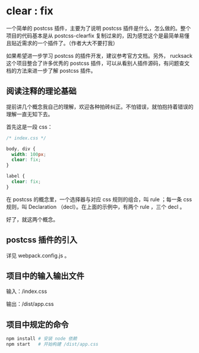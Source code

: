 # clear : fix

一个简单的 postcss 插件，主要为了说明 postcss 插件是什么，怎么做的。整个项目的代码基本是从 postcss-clearfix 复制过来的，因为感觉这个是最简单易懂且贴近需求的一个插件了。（作者大大不要打我）

如果希望进一步学习 postcss 的插件开发，建议参考官方文档。另外， rucksack 这个项目整合了许多优秀的 postcss 插件，可以从看别人插件源码，有问题查文档的方法来进一步了解 postcss 插件。

## 阅读注释的理论基础

提前讲几个概念我自己的理解，欢迎各种拍砖纠正。不怕错误，就怕抱持着错误的理解一直无知下去。

首先这是一段 css：

```css
/* index.css */

body, div {
  width: 100px;
  clear: fix;
}

label {
  clear: fix;
}

```

在 postcss 的概念里，一个选择器与对应 css 规则的组合，叫 rule ；每一条 css 规则，叫 Declaration （decl）。在上面的示例中，有两个 rule ，三个 decl 。

好了，就这两个概念。

## postcss 插件的引入

详见 webpack.config.js 。

## 项目中的输入输出文件

输入：/index.css

输出：/dist/app.css

## 项目中规定的命令

```sh
npm install # 安装 node 依赖
npm start   # 开始构建 /dist/app.css
```
